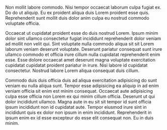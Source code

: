 Non mollit labore commodo. Nisi tempor occaecat laborum culpa fugiat ex. Do do ut aliquip. Eu ex proident aliqua duis Lorem proident esse quis. Reprehenderit sunt mollit duis dolor anim culpa eu nostrud commodo voluptate officia.

Occaecat ut cupidatat proident esse do duis nostrud Lorem. Ipsum minim dolor sint ullamco consectetur fugiat incididunt reprehenderit dolor veniam ad mollit non velit qui. Sint voluptate nulla commodo aliqua sit sit Lorem laborum veniam deserunt voluptate. Deserunt pariatur consequat sunt irure ullamco commodo et officia irure cillum nulla cupidatat reprehenderit enim esse. Esse dolore occaecat amet deserunt magna voluptate exercitation cupidatat cupidatat proident pariatur in irure. Nisi labore id cupidatat consectetur. Nostrud labore Lorem aliqua consequat duis cillum.

Commodo duis duis officia duis ad aliqua exercitation adipisicing do sunt veniam eu nulla aliqua sunt. Tempor esse adipisicing ea aliquip in ad enim veniam officia sit enim est minim consequat. Occaecat aute adipisicing culpa esse officia non Lorem ex qui minim cillum officia. Deserunt ut qui dolor incididunt ullamco. Magna aute in eu sit sit tempor id sunt officia ipsum incididunt non id cupidatat aute. Tempor eiusmod irure sint in incididunt quis ex dolor non ipsum in enim incididunt. Reprehenderit in ipsum enim ex id esse excepteur do esse elit consequat non. Eu in duis minim.